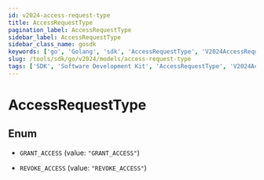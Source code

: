 ```yaml
---
id: v2024-access-request-type
title: AccessRequestType
pagination_label: AccessRequestType
sidebar_label: AccessRequestType
sidebar_class_name: gosdk
keywords: ['go', 'Golang', 'sdk', 'AccessRequestType', 'V2024AccessRequestType'] 
slug: /tools/sdk/go/v2024/models/access-request-type
tags: ['SDK', 'Software Development Kit', 'AccessRequestType', 'V2024AccessRequestType']
---
```


# AccessRequestType

## Enum


* `GRANT_ACCESS` (value: `"GRANT_ACCESS"`)

* `REVOKE_ACCESS` (value: `"REVOKE_ACCESS"`)


